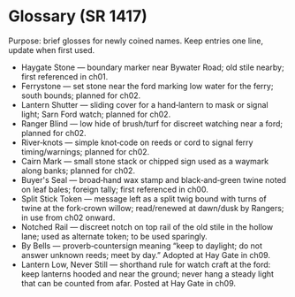 # Glossary (SR 1417)

Purpose: brief glosses for newly coined names. Keep entries one line, update when first used.

- Haygate Stone — boundary marker near Bywater Road; old stile nearby; first referenced in ch01.
- Ferrystone — set stone near the ford marking low water for the ferry; south bounds; planned for ch02.
- Lantern Shutter — sliding cover for a hand‑lantern to mask or signal light; Sarn Ford watch; planned for ch02.
- Ranger Blind — low hide of brush/turf for discreet watching near a ford; planned for ch02.
- River‑knots — simple knot‑code on reeds or cord to signal ferry timing/warnings; planned for ch02.
- Cairn Mark — small stone stack or chipped sign used as a waymark along banks; planned for ch02.
- Buyer's Seal — broad‑hand wax stamp and black‑and‑green twine noted on leaf bales; foreign tally; first referenced in ch00.
- Split Stick Token — message left as a split twig bound with turns of twine at the fork‑crown willow; read/renewed at dawn/dusk by Rangers; in use from ch02 onward.
- Notched Rail — discreet notch on top rail of the old stile in the hollow lane; used as alternate token; to be used sparingly.
- By Bells — proverb‑countersign meaning “keep to daylight; do not answer unknown reeds; meet by day.” Adopted at Hay Gate in ch09.
- Lantern Low, Never Still — shorthand rule for watch craft at the ford: keep lanterns hooded and near the ground; never hang a steady light that can be counted from afar. Posted at Hay Gate in ch09.
